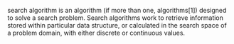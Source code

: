 search algorithm is an algorithm (if more than one, algorithms[1]) designed to solve a search problem. Search algorithms work to retrieve information stored within particular data structure, or calculated in the search space of a problem domain, with either discrete or continuous values.